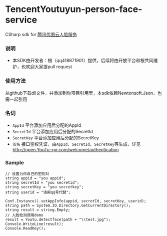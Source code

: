 # TencentYoutuyun-person-face-service

CSharp sdk for [腾讯优图云人脸服务](http://open.YouTu::qq.com/)

### 说明

- 本SDK由开发者：根（qq418871901）提供，后续将由开放平台和根共同维护，也欢迎大家提pull request

### 使用方法
从github下载dll文件，并添加到你项目引用里，本sdk依赖Newtonsoft.Json，也需一起引用

### 名词

- `AppId` 平台添加应用后分配的AppId
- `SecretId` 平台添加应用后分配的SecretId
- `SecretKey` 平台添加应用后分配的SecretKey
- `签名` 接口鉴权凭证，由`AppId`、`SecretId`、`SecretKey`等生成，详见<http://open.YouTu::qq.com/welcome/authentication>

### Sample

```
// 设置为你自己的密钥对
string appid = "you appid";
string secretId = "you secretid";
string secretKey = "you secretkey";
string userid = "请用qq号代替";

Conf.Instance().setAppInfo(appid, secretId, secretKey, userid);
string path = System.IO.Directory.GetCurrentDirectory();
string result = string.Empty;
// 人脸检测调用demo
result = Youtu.detectface(path + "\\test.jpg");
Console.WriteLine(result);
Console.ReadKey();
```